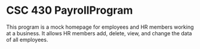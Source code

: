 # CSC 430 PayrollProgram
This program is a mock homepage for employees and HR members working at a business. It allows HR members add, delete, view, and change the data of all employees.
